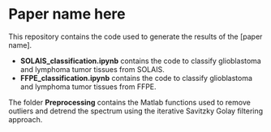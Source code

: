 # Paper name here

This repository contains the code used to generate the results of the [paper name].

- **SOLAIS_classification.ipynb** contains the code to classify glioblastoma and lymphoma tumor tissues from SOLAIS.
- **FFPE_classification.ipynb** contains the code to classify glioblastoma and lymphoma tumor tissues from FFPE.

The folder **Preprocessing** contains the Matlab functions used to remove outliers and detrend the spectrum using the iterative Savitzky Golay filtering approach.
